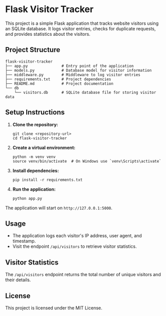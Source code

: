 # Flask Visitor Tracker

This project is a simple Flask application that tracks website visitors using an SQLite database. It logs visitor entries, checks for duplicate requests, and provides statistics about the visitors.

## Project Structure

```
flask-visitor-tracker
├── app.py               # Entry point of the application
├── models.py            # Database model for visitor information
├── middleware.py        # Middleware to log visitor entries
├── requirements.txt     # Project dependencies
├── README.md            # Project documentation
└── db
    └── visitors.db      # SQLite database file for storing visitor data
```

## Setup Instructions

1. **Clone the repository:**
   ```
   git clone <repository-url>
   cd flask-visitor-tracker
   ```

2. **Create a virtual environment:**
   ```
   python -m venv venv
   source venv/bin/activate  # On Windows use `venv\Scripts\activate`
   ```

3. **Install dependencies:**
   ```
   pip install -r requirements.txt
   ```

4. **Run the application:**
   ```
   python app.py
   ```

The application will start on `http://127.0.0.1:5000`.

## Usage

- The application logs each visitor's IP address, user agent, and timestamp.
- Visit the endpoint `/api/visitors` to retrieve visitor statistics.

## Visitor Statistics

The `/api/visitors` endpoint returns the total number of unique visitors and their details.

## License

This project is licensed under the MIT License.